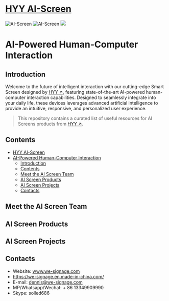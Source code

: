 # [HYY AI-Screen](http://www.we-signage.com/)

<p>
<img alt="AI-Screen" src="https://img.shields.io/github/discussions/industrialtablet/AI-Screen?color=162453&style=flat-square&label=AI-Screen&logo=github"/>
<img alt="AI-Screen" src="https://img.shields.io/badge/GitHub-AI%20Screen-5674dd.svg?style=flat?style=flat-square&logo=GitHub">
<img at = "AI-Screen" src="https://img.shields.io/badge/Google-AI%20Screen-4c86ea.svg?style=flat?style=flat-square&logo=Android">
</p> 

# AI-Powered Human-Computer Interaction


## Introduction
Welcome to the future of intelligent interaction with our cutting-edge Smart Screen designed by [HYY ↗](https://www.we-signage.com), featuring state-of-the-art AI-powered human-computer interaction capabilities. Designed to seamlessly integrate into your daily life, these devices leverages advanced artificial intelligence to provide an intuitive, responsive, and personalized user experience.
> This repository contains a curated list of useful resources for AI Screens products from [HYY ↗](https://www.we-signage.com).

## Contents
- [HYY AI-Screen](#hyy-ai-screen)
- [AI-Powered Human-Computer Interaction](#ai-powered-human-computer-interaction)
  - [Introduction](#introduction)
  - [Contents](#contents)
  - [Meet the AI Screen Team](#meet-the-ai-screen-team)
  - [AI Screen Products](#ai-screen-products)
  - [AI Screen Projects](#ai-screen-projects)
  - [Contacts](#contacts)

## Meet the AI Screen Team

## AI Screen Products

## AI Screen Projects

## Contacts

- Website: www.we-signage.com
- https://we-signage.en.made-in-china.com/
- E-mail: dennis@we-signage.com
- MP/Whatsapp/Wechat: + 86 13349909990
- Skype: solled686
